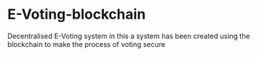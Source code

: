# E-Voting-blockchain
Decentralised E-Voting system  in this a system has been created using the blockchain to make the process of voting secure 
